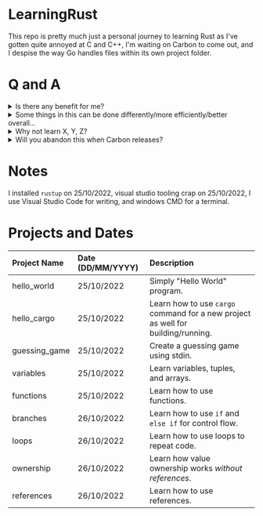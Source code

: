 # LearningRust
This repo is pretty much just a personal journey to learning Rust as I've gotten quite annoyed at C and C++, I'm waiting on Carbon to come out, and I despise the way Go handles files within its own project folder.

# Q and A
<details>
	<summary>Is there any benefit for me?</summary>

Probably not, this is a personal repo of learning Rust so I don't expect anyone else to learn something from this.
</details>
<details>
	<summary>Some things in this can be done differently/more efficiently/better overall...</summary>

Well duh. I'm still fucking learning. You're more than welcome to add an issue ticket but please keep it professional.
</details>
<details>
	<summary>Why not learn X, Y, Z?</summary>

I wanna learn Rust to get it on my personal record of languages that I know and can help others with. Plus, your X, Y, or Z isn't good enough for me.
</details>
<details>
	<summary>Will you abandon this when Carbon releases?</summary>

More than likely. But until then, I'm reading from the 2018 version of The Rust Programming Language book, so if you own that or know where to find a copy, feel free to follow along.
</details>

# Notes
I installed `rustup` on 25/10/2022, visual studio tooling crap on 25/10/2022, I use Visual Studio Code for writing, and windows CMD for a terminal.

# Projects and Dates
| Project Name   | Date (DD/MM/YYYY) | Description                                                                      |
| :---           | :---              | :---                                                                             |
| hello_world    | 25/10/2022        | Simply "Hello World" program.                                                    |
| hello_cargo    | 25/10/2022        | Learn how to use `cargo` command for a new project as well for building/running. |
| guessing_game  | 25/10/2022        | Create a guessing game using stdin.                                              |
| variables      | 25/10/2022        | Learn variables, tuples, and arrays.                                             |
| functions      | 25/10/2022        | Learn how to use functions.                                                      |
| branches       | 26/10/2022        | Learn how to use `if` and `else if` for control flow.                            |
| loops          | 26/10/2022        | Learn how to use loops to repeat code.                                           |
| ownership      | 26/10/2022        | Learn how value ownership works *without references*.                            |
| references     | 26/10/2022        | Learn how to use references.                                                     |
